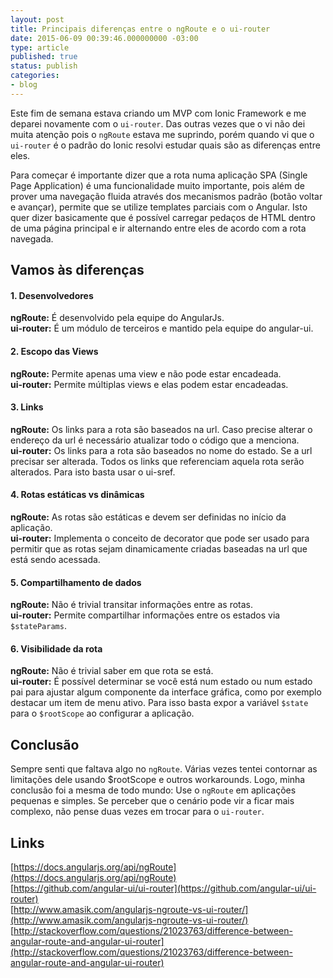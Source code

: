 ```yaml
---
layout: post
title: Principais diferenças entre o ngRoute e o ui-router
date: 2015-06-09 00:39:46.000000000 -03:00
type: article
published: true
status: publish
categories:
- blog
---
```

Este fim de semana estava criando um MVP com Ionic Framework e me deparei novamente com o `ui-router`. Das outras vezes
que o vi não dei muita atenção pois o `ngRoute` estava me suprindo, porém quando vi que o `ui-router` é o padrão do
Ionic resolvi estudar quais são as diferenças entre eles.
<!--more-->

Para começar é importante dizer que a rota numa aplicação SPA (Single Page Application) é uma funcionalidade muito
importante, pois além de prover uma navegação fluida através dos mecanismos padrão (botão voltar e avançar), permite
que se utilize templates parciais com o Angular. Isto quer dizer basicamente que é possível carregar pedaços de HTML
dentro de uma página principal e ir alternando entre eles de acordo com a rota navegada.

## Vamos às diferenças

#### 1\. Desenvolvedores

**ngRoute:** É desenvolvido pela equipe do AngularJs.  
**ui-router:** É um módulo de terceiros e mantido pela equipe do angular-ui.

#### 2\. Escopo das Views

**ngRoute:** Permite apenas uma view e não pode estar encadeada.  
**ui-router:** Permite múltiplas views e elas podem estar encadeadas.

#### 3\. Links

**ngRoute:** Os links para a rota são baseados na url. Caso precise alterar o endereço da url é necessário atualizar
todo o código que a menciona.  
**ui-router:** Os links para a rota são baseados no nome do estado. Se a url precisar ser alterada. Todos os links que
referenciam aquela rota serão alterados. Para isto basta usar o ui-sref.

#### 4\. Rotas estáticas vs dinâmicas

**ngRoute:** As rotas são estáticas e devem ser definidas no início da aplicação.  
**ui-router:** Implementa o conceito de decorator que pode ser usado para permitir que as rotas sejam dinamicamente
criadas baseadas na url que está sendo acessada.

#### 5\. Compartilhamento de dados

**ngRoute:** Não é trivial transitar informações entre as rotas.  
**ui-router:** Permite compartilhar informações entre os estados via `$stateParams`.

#### 6\. Visibilidade da rota

**ngRoute:** Não é trivial saber em que rota se está.  
**ui-router:** É possível determinar se você está num estado ou num estado pai para ajustar algum componente da
interface gráfica, como por exemplo destacar um item de menu ativo. Para isso basta expor a variável `$state` para o
`$rootScope` ao configurar a aplicação.

## Conclusão

Sempre senti que faltava algo no `ngRoute`. Várias vezes tentei contornar as limitações dele usando $rootScope e
outros workarounds. Logo, minha conclusão foi a mesma de todo mundo: Use o `ngRoute` em aplicações pequenas e simples.
Se perceber que o cenário pode vir a ficar mais complexo, não pense duas vezes em trocar para o `ui-router`.

## Links

[https://docs.angularjs.org/api/ngRoute](https://docs.angularjs.org/api/ngRoute)  
[https://github.com/angular-ui/ui-router](https://github.com/angular-ui/ui-router)  
[http://www.amasik.com/angularjs-ngroute-vs-ui-router/](http://www.amasik.com/angularjs-ngroute-vs-ui-router/)  
[http://stackoverflow.com/questions/21023763/difference-between-angular-route-and-angular-ui-router](http://stackoverflow.com/questions/21023763/difference-between-angular-route-and-angular-ui-router)
